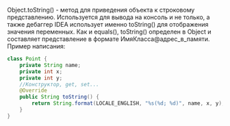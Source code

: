 Object.toString() - метод для приведения объекта к строковому представлению. Используется для вывода на консоль и не только, а также дебаггер IDEA использует именно toString() для отображения значения переменных. Как и equals(), toString() определен в Object и составляет представление в формате ИмяКласса@адрес_в_памяти. Пример написания:
```java
class Point {
	private String name;
	private int x;
	private int y;
	//Конструктор, get, set...
	@Override
	public String toString() {
	    return String.format(LOCALE_ENGLISH, "%s(%d; %d)", name, x, y);
	}
}
```
